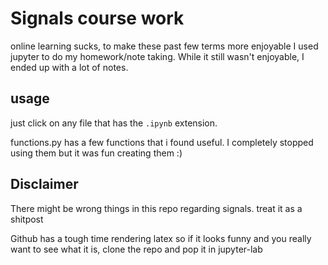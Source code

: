 # Signals course work 

online learning sucks, to make these past few terms more enjoyable I used jupyter to do my homework/note taking. While it still wasn't enjoyable, I ended up with a lot of notes.

## usage

just click on any file that has the `.ipynb` extension. 

functions.py has a few functions that i found useful. I completely stopped using them but it was fun creating them :)

## Disclaimer

There might be wrong things in this repo regarding signals. treat it as a shitpost

Github has a tough time rendering latex so if it looks funny and you really want to see what it is, clone the repo and pop it in jupyter-lab
